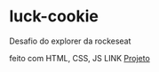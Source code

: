 # luck-cookie 

Desafio do explorer da rockeseat

feito com HTML, CSS, JS
LINK <a href="https://github.com/silvawillx/luck-cookie">Projeto</a>
